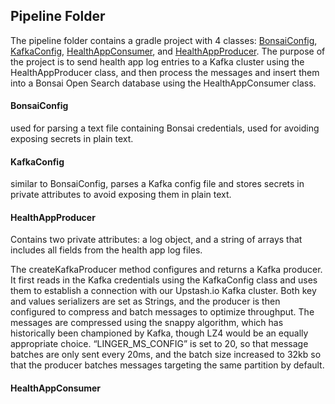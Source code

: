 ## Pipeline Folder

The pipeline folder contains a gradle project with 4 classes:
[BonsaiConfig](#bonsaiconfig), [KafkaConfig](#kafkaconfig), [HealthAppConsumer](#HealthAppConsumer), and [HealthAppProducer](#HealthAppProducer). 
The purpose of the project is to send health app log entries to a Kafka cluster
using the HealthAppProducer class, and then process the messages
and insert them into a Bonsai Open Search database using the HealthAppConsumer class.

#### BonsaiConfig

used for parsing a text file containing Bonsai credentials,
used for avoiding exposing secrets in plain text.

#### KafkaConfig

similar to BonsaiConfig, parses a Kafka config file and stores
secrets in private attributes to avoid exposing them in plain text.

#### HealthAppProducer

Contains two private attributes: a log object, and a string
of arrays that includes all fields from the health app log files.

The createKafkaProducer method configures and returns a Kafka producer.
It first reads in the Kafka credentials using the KafkaConfig class
and uses them to establish a connection with our Upstash.io Kafka cluster.
Both key and values serializers are set as Strings, and the producer is then
configured to compress and batch messages to optimize throughput. The messages
are compressed using the snappy algorithm, which has historically been championed
by Kafka, though LZ4 would be an equally appropriate choice. “LINGER_MS_CONFIG”
is set to 20, so that message batches are only sent every 20ms, and the batch size
increased to 32kb so that the producer batches messages targeting the same partition
by default.


#### HealthAppConsumer 

